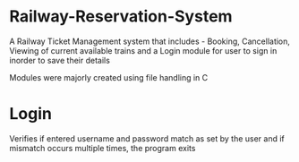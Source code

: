 # Railway-Reservation-System

A Railway Ticket Management system that includes - Booking, Cancellation, Viewing of current available trains and a Login module 
for user to sign in inorder to save their details

Modules were majorly created using file handling in C

# Login

Verifies if entered username and password match as set by the user and if mismatch occurs multiple times, the program exits
